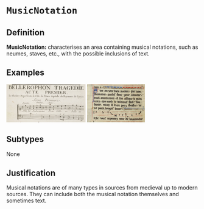 # `MusicNotation`

## Definition

**MusicNotation:** characterises an area containing musical notations, such as neumes, staves, etc., with the possible inclusions of text.

## Examples

<img src="btv1b8446952v_f33.jpg" height="100px">
<img src="btv1b84192440_f58.jpg" height="100px">

## Subtypes

None

## Justification

Musical notations are of many types in sources from medieval up to modern sources. They can include both the musical notation themselves and sometimes text.

